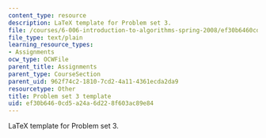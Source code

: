 ```yaml
---
content_type: resource
description: LaTeX template for Problem set 3.
file: /courses/6-006-introduction-to-algorithms-spring-2008/ef30b6460cd5a24a6d228f603ac89e84_ps3_template.tex
file_type: text/plain
learning_resource_types:
- Assignments
ocw_type: OCWFile
parent_title: Assignments
parent_type: CourseSection
parent_uid: 962f74c2-1810-7cd2-4a11-4361ecda2da9
resourcetype: Other
title: Problem set 3 template
uid: ef30b646-0cd5-a24a-6d22-8f603ac89e84
---
```

LaTeX template for Problem set 3.


